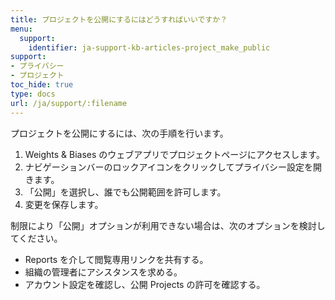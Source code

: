 ```yaml
---
title: プロジェクトを公開にするにはどうすればいいですか？
menu:
  support:
    identifier: ja-support-kb-articles-project_make_public
support:
- プライバシー
- プロジェクト
toc_hide: true
type: docs
url: /ja/support/:filename
---
```


プロジェクトを公開にするには、次の手順を行います。

1. Weights & Biases のウェブアプリでプロジェクトページにアクセスします。
2. ナビゲーションバーのロックアイコンをクリックしてプライバシー設定を開きます。
3. 「公開」を選択し、誰でも公開範囲を許可します。
4. 変更を保存します。

制限により「公開」オプションが利用できない場合は、次のオプションを検討してください。

- Reports を介して閲覧専用リンクを共有する。
- 組織の管理者にアシスタンスを求める。
- アカウント設定を確認し、公開 Projects の許可を確認する。